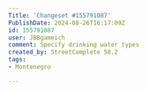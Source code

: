 ```yaml
---
Title: 'Changeset #155791087'
PublishDate: 2024-08-26T16:17:09Z
id: 155791087
user: JBBgameich
comment: Specify drinking water types
created_by: StreetComplete 58.2
tags:
- Montenegro

---
```

